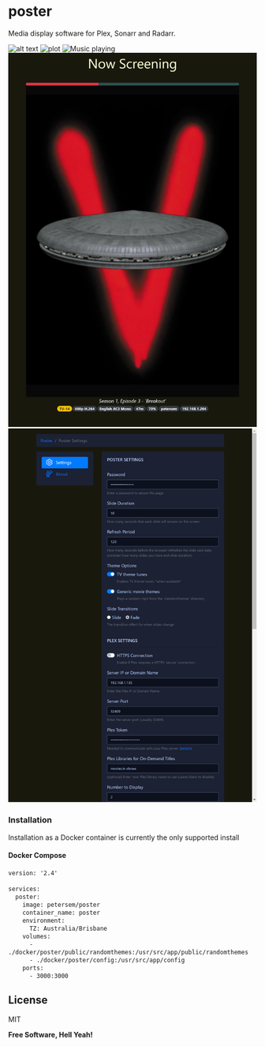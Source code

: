 # poster
Media display software for Plex, Sonarr and Radarr.

![alt text](http://url/to/img.png)
![plot](./directory_1/directory_2/.../directory_n/plot.png)
![Music playing](doco/music.png)![Shows](doco/shows.png)![Settings](doco/settings.png)



### Installation
Installation as a Docker container is currently the only supported install

#### Docker Compose
```ya
version: '2.4'

services:
  poster:
    image: petersem/poster
    container_name: poster
    environment:
      TZ: Australia/Brisbane
    volumes:
      - ./docker/poster/public/randomthemes:/usr/src/app/public/randomthemes
      - ./docker/poster/config:/usr/src/app/config
    ports:
      - 3000:3000
```
## License

MIT

**Free Software, Hell Yeah!**
